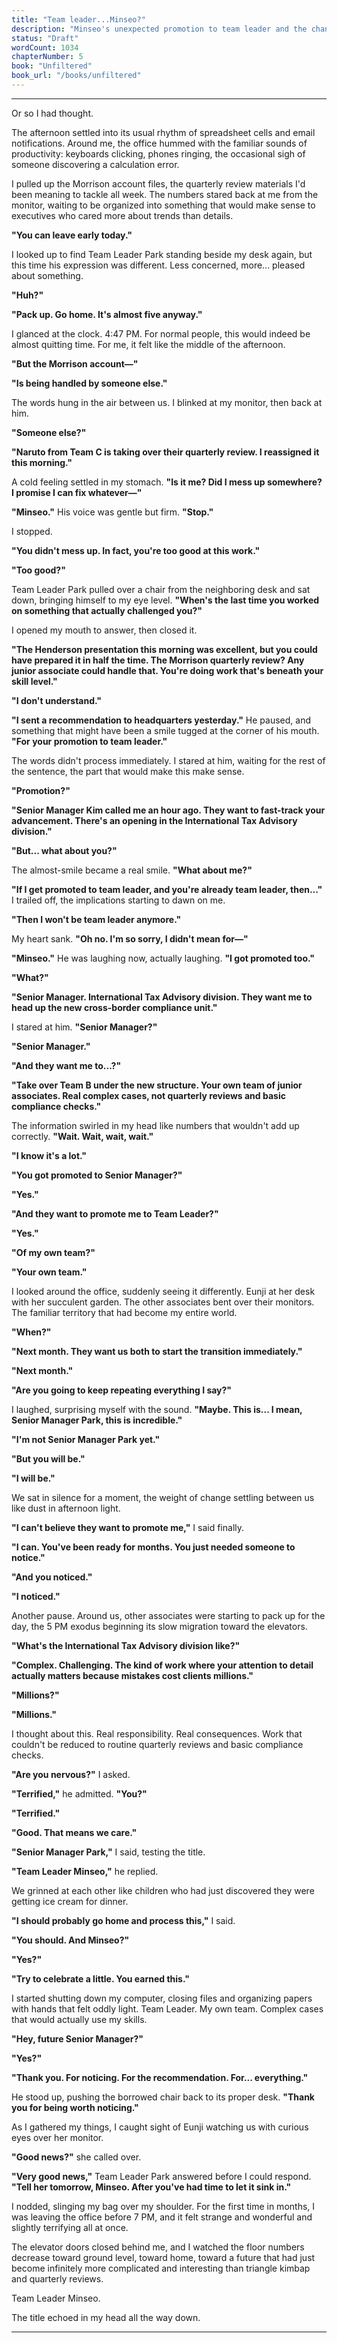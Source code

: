 ```yaml
---
title: "Team leader...Minseo?"
description: "Minseo's unexpected promotion to team leader and the changes it brings to her life and career."
status: "Draft"
wordCount: 1034
chapterNumber: 5
book: "Unfiltered"
book_url: "/books/unfiltered"
---
```


---

Or so I had thought.

The afternoon settled into its usual rhythm of spreadsheet cells and email notifications. Around me, the office hummed with the familiar sounds of productivity: keyboards clicking, phones ringing, the occasional sigh of someone discovering a calculation error. 

I pulled up the Morrison account files, the quarterly review materials I'd been meaning to tackle all week. The numbers stared back at me from the monitor, waiting to be organized into something that would make sense to executives who cared more about trends than details.

**"You can leave early today."**

I looked up to find Team Leader Park standing beside my desk again, but this time his expression was different. Less concerned, more... pleased about something.

**"Huh?"**

**"Pack up. Go home. It's almost five anyway."**

I glanced at the clock. 4:47 PM. For normal people, this would indeed be almost quitting time. For me, it felt like the middle of the afternoon.

**"But the Morrison account—"**

**"Is being handled by someone else."**

The words hung in the air between us. I blinked at my monitor, then back at him.

**"Someone else?"**

**"Naruto from Team C is taking over their quarterly review. I reassigned it this morning."**

A cold feeling settled in my stomach. **"Is it me? Did I mess up somewhere? I promise I can fix whatever—"**

**"Minseo."** His voice was gentle but firm. **"Stop."**

I stopped.

**"You didn't mess up. In fact, you're too good at this work."**

**"Too good?"**

Team Leader Park pulled over a chair from the neighboring desk and sat down, bringing himself to my eye level. **"When's the last time you worked on something that actually challenged you?"**

I opened my mouth to answer, then closed it. 

**"The Henderson presentation this morning was excellent, but you could have prepared it in half the time. The Morrison quarterly review? Any junior associate could handle that. You're doing work that's beneath your skill level."**

**"I don't understand."**

**"I sent a recommendation to headquarters yesterday."** He paused, and something that might have been a smile tugged at the corner of his mouth. **"For your promotion to team leader."**

The words didn't process immediately. I stared at him, waiting for the rest of the sentence, the part that would make this make sense.

**"Promotion?"**

**"Senior Manager Kim called me an hour ago. They want to fast-track your advancement. There's an opening in the International Tax Advisory division."**

**"But... what about you?"**

The almost-smile became a real smile. **"What about me?"**

**"If I get promoted to team leader, and you're already team leader, then..."** I trailed off, the implications starting to dawn on me.

**"Then I won't be team leader anymore."**

My heart sank. **"Oh no. I'm so sorry, I didn't mean for—"**

**"Minseo."** He was laughing now, actually laughing. **"I got promoted too."**

**"What?"**

**"Senior Manager. International Tax Advisory division. They want me to head up the new cross-border compliance unit."**

I stared at him. **"Senior Manager?"**

**"Senior Manager."**

**"And they want me to...?"**

**"Take over Team B under the new structure. Your own team of junior associates. Real complex cases, not quarterly reviews and basic compliance checks."**

The information swirled in my head like numbers that wouldn't add up correctly. **"Wait. Wait, wait, wait."**

**"I know it's a lot."**

**"You got promoted to Senior Manager?"**

**"Yes."**

**"And they want to promote me to Team Leader?"**

**"Yes."**

**"Of my own team?"**

**"Your own team."**

I looked around the office, suddenly seeing it differently. Eunji at her desk with her succulent garden. The other associates bent over their monitors. The familiar territory that had become my entire world.

**"When?"**

**"Next month. They want us both to start the transition immediately."**

**"Next month."**

**"Are you going to keep repeating everything I say?"**

I laughed, surprising myself with the sound. **"Maybe. This is... I mean, Senior Manager Park, this is incredible."**

**"I'm not Senior Manager Park yet."**

**"But you will be."**

**"I will be."**

We sat in silence for a moment, the weight of change settling between us like dust in afternoon light.

**"I can't believe they want to promote me,"** I said finally.

**"I can. You've been ready for months. You just needed someone to notice."**

**"And you noticed."**

**"I noticed."**

Another pause. Around us, other associates were starting to pack up for the day, the 5 PM exodus beginning its slow migration toward the elevators.

**"What's the International Tax Advisory division like?"**

**"Complex. Challenging. The kind of work where your attention to detail actually matters because mistakes cost clients millions."**

**"Millions?"**

**"Millions."**

I thought about this. Real responsibility. Real consequences. Work that couldn't be reduced to routine quarterly reviews and basic compliance checks.

**"Are you nervous?"** I asked.

**"Terrified,"** he admitted. **"You?"**

**"Terrified."**

**"Good. That means we care."**

**"Senior Manager Park,"** I said, testing the title.

**"Team Leader Minseo,"** he replied.

We grinned at each other like children who had just discovered they were getting ice cream for dinner.

**"I should probably go home and process this,"** I said.

**"You should. And Minseo?"**

**"Yes?"**

**"Try to celebrate a little. You earned this."**

I started shutting down my computer, closing files and organizing papers with hands that felt oddly light. Team Leader. My own team. Complex cases that would actually use my skills.

**"Hey, future Senior Manager?"**

**"Yes?"**

**"Thank you. For noticing. For the recommendation. For... everything."**

He stood up, pushing the borrowed chair back to its proper desk. **"Thank you for being worth noticing."**

As I gathered my things, I caught sight of Eunji watching us with curious eyes over her monitor.

**"Good news?"** she called over.

**"Very good news,"** Team Leader Park answered before I could respond. **"Tell her tomorrow, Minseo. After you've had time to let it sink in."**

I nodded, slinging my bag over my shoulder. For the first time in months, I was leaving the office before 7 PM, and it felt strange and wonderful and slightly terrifying all at once.

The elevator doors closed behind me, and I watched the floor numbers decrease toward ground level, toward home, toward a future that had just become infinitely more complicated and interesting than triangle kimbap and quarterly reviews.

Team Leader Minseo.

The title echoed in my head all the way down.

---